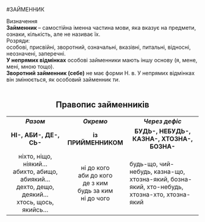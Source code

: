 #ЗАЙМЕННИК

<table>
  <div class="eoz-wrap">
<span class="eoz">Визначення</span>
<div class="eoz-text">
<b>Займенник </b> – самостійна іменна частина мови, яка вказує на предмети, ознаки, кількість, але не називає їх.</i>
</div>
</div>
<div class="eoz-wrap">
<span class="eoz">Розряди:</span>
<div class="eoz-text">
особові, присвійні, зворотний, означальні, вказівні, питальні, відносні, неозначені, заперечні.
</div>
</div>
<div class="eoz-wrap">
<div class="eoz-text">
<b>У непрямих відмінках</b> особові займенники мають іншу основу (я, мене, мені, мною тощо).
</div>
</div>
<div class="eoz-wrap">
<div class="eoz-text">
<b>Зворотний займенник (себе)</b> не має форми Н. в. У непрямих відмінках він змінюється, як особовий займенник <i>ти</i>. 
</div>
</div>
</table>
<center><h2>Правопис займенників</h2></center>
<table>
	<tr>
		<td width="30%"><center><b><i>Разом</i></b></center></td>
		<td><center><b><i>Окремо</i></b></center></td>
		<td><center><b><i>Через дефіс</i></b></center></td>
	</tr>
	<tr>
		<td><center><b>НІ-, АБИ-, ДЕ-, СЬ-</b></center></td>
		<td><center><b>із ПРИЙМЕННИКОМ</b></center></td>
		<td><center><b>БУДЬ-, НЕБУДЬ-, КАЗНА-, ХТОЗНА-, БОЗНА-</b></center></td>
	</tr>
	<tr>
		<td><center>ніхто, ніщо, ніякий…<br>
абихто, абищо, абиякий…<br>
дехто, дещо, деякий…<br>
хтось, щось, якийсь…</center></td>
		<td><center>ні до кого<br>
аби до кого<br>
де з ким<br>
будь за ким<br>
ні до чого</center></td>
		<td>будь-що, чий-небудь, казна-що, хтозна-який, бозна-який, хто-небудь, хтозна-хто, 
хтозна-який</td>
	</tr>
</table>

